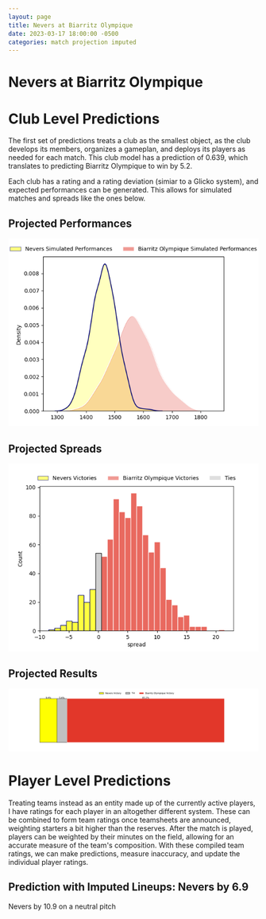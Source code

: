 ```yaml
---  
layout: page  
title: Nevers at Biarritz Olympique  
date: 2023-03-17 18:00:00 -0500  
categories: match projection imputed  
---
```

# Nevers at Biarritz Olympique

# Club Level Predictions


The first set of predictions treats a club as the smallest object, as the club develops its members, organizes a gameplan, and deploys its players as needed for each match. This club model has a prediction of 0.639, which translates to predicting Biarritz Olympique to win by 5.2.

Each club has a rating and a rating deviation (simiar to a Glicko system), and expected performances can be generated. This allows for simulated matches and spreads like the ones below.
## Projected Performances


![Projected Performances](plots/performances_2023-03-17-BiarritzOlympique-Nevers.png)
## Projected Spreads


![Projected Spreads](plots/spreads_2023-03-17-BiarritzOlympique-Nevers.png)
## Projected Results


![Projected Results](plots/resultbar_2023-03-17-BiarritzOlympique-Nevers.png)
# Player Level Predictions


Treating teams instead as an entity made up of the currently active players, I have ratings for each player in an altogether different system. These can be combined to form team ratings once teamsheets are announced, weighting starters a bit higher than the reserves. After the match is played, players can be weighted by their minutes on the field, allowing for an accurate measure of the team's composition. With these compiled team ratings, we can make predictions, measure inaccuracy, and update the individual player ratings.
## Prediction with Imputed Lineups: Nevers by 6.9


Nevers by 10.9 on a neutral pitch

